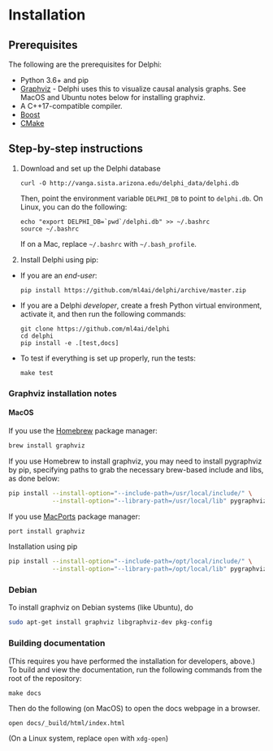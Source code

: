 # Installation

## Prerequisites

The following are the prerequisites for Delphi:

- Python 3.6+ and pip
- [Graphviz](https://www.graphviz.org/download/) - Delphi uses this to
  visualize causal analysis graphs. See MacOS and Ubuntu notes below
  for installing graphviz.
- A C++17-compatible compiler.
- [Boost](https://www.boost.org)
- [CMake](https://cmake.org)

## Step-by-step instructions

1. Download and set up the Delphi database
   ```
   curl -O http://vanga.sista.arizona.edu/delphi_data/delphi.db
   ```

   Then, point the environment variable `DELPHI_DB` to point to `delphi.db`. On
   Linux, you can do the following:

   ```
   echo "export DELPHI_DB=`pwd`/delphi.db" >> ~/.bashrc
   source ~/.bashrc
   ```

   If on a Mac, replace `~/.bashrc` with `~/.bash_profile`.

2. Install Delphi using pip:
  - If you are an _end-user_:
    ```
    pip install https://github.com/ml4ai/delphi/archive/master.zip
    ```
  - If you are a Delphi _developer_, create a fresh Python virtual environment,
    activate it, and then run the following commands:
    ```
    git clone https://github.com/ml4ai/delphi
    cd delphi
    pip install -e .[test,docs]
    ```
  - To test if everything is set up properly, run the tests:
    ```
    make test
    ```

### Graphviz installation notes

#### MacOS

If you use the [Homebrew](https://brew.sh) package manager:

```bash
brew install graphviz
``` 

If you use Homebrew to install graphviz, you may need to install pygraphviz by pip, specifying paths to grab
the necessary brew-based include and libs, as done below:

```bash
pip install --install-option="--include-path=/usr/local/include/" \
            --install-option="--library-path=/usr/local/lib" pygraphviz
```

If you use [MacPorts](https://www.macports.org/install.php) package manager:

```bash
port install graphviz
``` 
Installation using pip

```bash
pip install --install-option="--include-path=/opt/local/include/" \
            --install-option="--library-path=/opt/local/lib" pygraphviz
```



### Debian

To install graphviz on Debian systems (like Ubuntu), do

```bash
sudo apt-get install graphviz libgraphviz-dev pkg-config
```

### Building documentation

(This requires you have performed the installation for developers, above.) 
To build and view the documentation, run the following commands from the root of
the repository:

```
make docs
```

Then do the following (on MacOS) to open the docs webpage in a browser.

```
open docs/_build/html/index.html
```

(On a Linux system, replace `open` with `xdg-open`)
